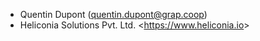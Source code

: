 - Quentin Dupont (<quentin.dupont@grap.coop>)
- Heliconia Solutions Pvt. Ltd. \<<https://www.heliconia.io>\>
